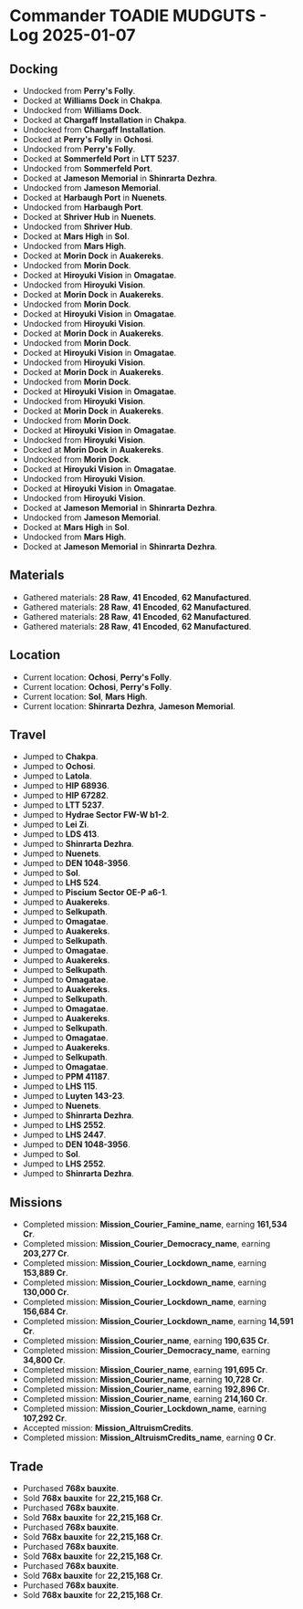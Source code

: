 # Commander TOADIE MUDGUTS - Log 2025-01-07

## Docking
- Undocked from **Perry's Folly**.
- Docked at **Williams Dock** in **Chakpa**.
- Undocked from **Williams Dock**.
- Docked at **Chargaff Installation** in **Chakpa**.
- Undocked from **Chargaff Installation**.
- Docked at **Perry's Folly** in **Ochosi**.
- Undocked from **Perry's Folly**.
- Docked at **Sommerfeld Port** in **LTT 5237**.
- Undocked from **Sommerfeld Port**.
- Docked at **Jameson Memorial** in **Shinrarta Dezhra**.
- Undocked from **Jameson Memorial**.
- Docked at **Harbaugh Port** in **Nuenets**.
- Undocked from **Harbaugh Port**.
- Docked at **Shriver Hub** in **Nuenets**.
- Undocked from **Shriver Hub**.
- Docked at **Mars High** in **Sol**.
- Undocked from **Mars High**.
- Docked at **Morin Dock** in **Auakereks**.
- Undocked from **Morin Dock**.
- Docked at **Hiroyuki Vision** in **Omagatae**.
- Undocked from **Hiroyuki Vision**.
- Docked at **Morin Dock** in **Auakereks**.
- Undocked from **Morin Dock**.
- Docked at **Hiroyuki Vision** in **Omagatae**.
- Undocked from **Hiroyuki Vision**.
- Docked at **Morin Dock** in **Auakereks**.
- Undocked from **Morin Dock**.
- Docked at **Hiroyuki Vision** in **Omagatae**.
- Undocked from **Hiroyuki Vision**.
- Docked at **Morin Dock** in **Auakereks**.
- Undocked from **Morin Dock**.
- Docked at **Hiroyuki Vision** in **Omagatae**.
- Undocked from **Hiroyuki Vision**.
- Docked at **Morin Dock** in **Auakereks**.
- Undocked from **Morin Dock**.
- Docked at **Hiroyuki Vision** in **Omagatae**.
- Undocked from **Hiroyuki Vision**.
- Docked at **Morin Dock** in **Auakereks**.
- Undocked from **Morin Dock**.
- Docked at **Hiroyuki Vision** in **Omagatae**.
- Undocked from **Hiroyuki Vision**.
- Docked at **Hiroyuki Vision** in **Omagatae**.
- Undocked from **Hiroyuki Vision**.
- Docked at **Jameson Memorial** in **Shinrarta Dezhra**.
- Undocked from **Jameson Memorial**.
- Docked at **Mars High** in **Sol**.
- Undocked from **Mars High**.
- Docked at **Jameson Memorial** in **Shinrarta Dezhra**.

## Materials
- Gathered materials: **28 Raw**, **41 Encoded**, **62 Manufactured**.
- Gathered materials: **28 Raw**, **41 Encoded**, **62 Manufactured**.
- Gathered materials: **28 Raw**, **41 Encoded**, **62 Manufactured**.
- Gathered materials: **28 Raw**, **41 Encoded**, **62 Manufactured**.

## Location
- Current location: **Ochosi**, **Perry's Folly**.
- Current location: **Ochosi**, **Perry's Folly**.
- Current location: **Sol**, **Mars High**.
- Current location: **Shinrarta Dezhra**, **Jameson Memorial**.

## Travel
- Jumped to **Chakpa**.
- Jumped to **Ochosi**.
- Jumped to **Latola**.
- Jumped to **HIP 68936**.
- Jumped to **HIP 67282**.
- Jumped to **LTT 5237**.
- Jumped to **Hydrae Sector FW-W b1-2**.
- Jumped to **Lei Zi**.
- Jumped to **LDS 413**.
- Jumped to **Shinrarta Dezhra**.
- Jumped to **Nuenets**.
- Jumped to **DEN 1048-3956**.
- Jumped to **Sol**.
- Jumped to **LHS 524**.
- Jumped to **Piscium Sector OE-P a6-1**.
- Jumped to **Auakereks**.
- Jumped to **Selkupath**.
- Jumped to **Omagatae**.
- Jumped to **Auakereks**.
- Jumped to **Selkupath**.
- Jumped to **Omagatae**.
- Jumped to **Auakereks**.
- Jumped to **Selkupath**.
- Jumped to **Omagatae**.
- Jumped to **Auakereks**.
- Jumped to **Selkupath**.
- Jumped to **Omagatae**.
- Jumped to **Auakereks**.
- Jumped to **Selkupath**.
- Jumped to **Omagatae**.
- Jumped to **Auakereks**.
- Jumped to **Selkupath**.
- Jumped to **Omagatae**.
- Jumped to **PPM 41187**.
- Jumped to **LHS 115**.
- Jumped to **Luyten 143-23**.
- Jumped to **Nuenets**.
- Jumped to **Shinrarta Dezhra**.
- Jumped to **LHS 2552**.
- Jumped to **LHS 2447**.
- Jumped to **DEN 1048-3956**.
- Jumped to **Sol**.
- Jumped to **LHS 2552**.
- Jumped to **Shinrarta Dezhra**.

## Missions
- Completed mission: **Mission_Courier_Famine_name**, earning **161,534 Cr**.
- Completed mission: **Mission_Courier_Democracy_name**, earning **203,277 Cr**.
- Completed mission: **Mission_Courier_Lockdown_name**, earning **153,889 Cr**.
- Completed mission: **Mission_Courier_Lockdown_name**, earning **130,000 Cr**.
- Completed mission: **Mission_Courier_Lockdown_name**, earning **156,684 Cr**.
- Completed mission: **Mission_Courier_Lockdown_name**, earning **14,591 Cr**.
- Completed mission: **Mission_Courier_name**, earning **190,635 Cr**.
- Completed mission: **Mission_Courier_Democracy_name**, earning **34,800 Cr**.
- Completed mission: **Mission_Courier_name**, earning **191,695 Cr**.
- Completed mission: **Mission_Courier_name**, earning **10,728 Cr**.
- Completed mission: **Mission_Courier_name**, earning **192,896 Cr**.
- Completed mission: **Mission_Courier_name**, earning **214,160 Cr**.
- Completed mission: **Mission_Courier_Lockdown_name**, earning **107,292 Cr**.
- Accepted mission: **Mission_AltruismCredits**.
- Completed mission: **Mission_AltruismCredits_name**, earning **0 Cr**.

## Trade
- Purchased **768x bauxite**.
- Sold **768x bauxite** for **22,215,168 Cr**.
- Purchased **768x bauxite**.
- Sold **768x bauxite** for **22,215,168 Cr**.
- Purchased **768x bauxite**.
- Sold **768x bauxite** for **22,215,168 Cr**.
- Purchased **768x bauxite**.
- Sold **768x bauxite** for **22,215,168 Cr**.
- Purchased **768x bauxite**.
- Sold **768x bauxite** for **22,215,168 Cr**.
- Purchased **768x bauxite**.
- Sold **768x bauxite** for **22,215,168 Cr**.

